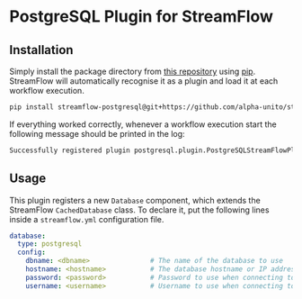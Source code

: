 # PostgreSQL Plugin for StreamFlow

## Installation

Simply install the package directory from [this repository](https://github.com/alpha-unito/streamflow-postgresql) using [pip](https://pip.pypa.io/en/stable/). StreamFlow will automatically recognise it as a plugin and load it at each workflow execution.

```bash
pip install streamflow-postgresql@git+https://github.com/alpha-unito/streamflow-postgresql
```

If everything worked correctly, whenever a workflow execution start the following message should be printed in the log:

```bash
Successfully registered plugin postgresql.plugin.PostgreSQLStreamFlowPlugin
```

## Usage

This plugin registers a new `Database` component, which extends the StreamFlow `CachedDatabase` class. To declare it, put the following lines inside a `streamflow.yml` configuration file.

```yaml
database:
  type: postgresql
  config:
    dbname: <dbname>               # The name of the database to use
    hostname: <hostname>           # The database hostname or IP address
    password: <password>           # Password to use when connecting to the database
    username: <username>           # Username to use when connecting to the database
```

